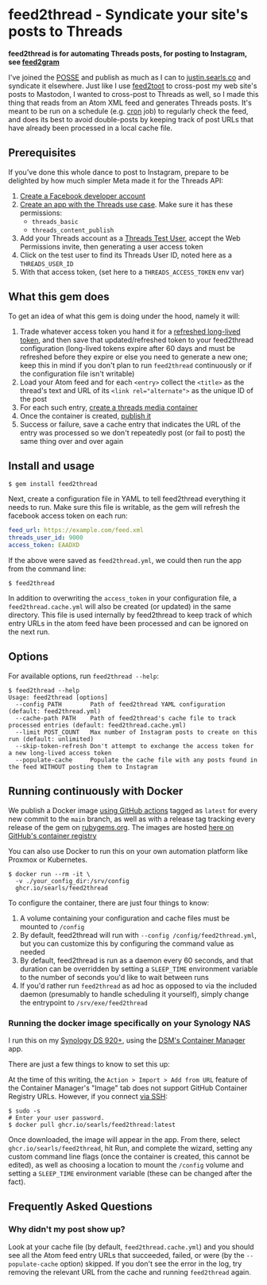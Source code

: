 # feed2thread - Syndicate your site's posts to Threads

**feed2thread is for automating Threads posts, for posting to Instagram, see
[feed2gram](https://github.com/searls/feed2gram)**

I've joined the [POSSE](https://justin.searls.co/posse) and publish as much as I can
to [justin.searls.co](https://justin.searls.co) and syndicate it elsewhere. Just
like I use [feed2toot](https://feed2toot.readthedocs.io/en/latest/) to
cross-post my web site's posts to Mastodon, I wanted to cross-post to Threads as
well, so I made this thing that reads from an Atom XML feed and generates
Threads posts. It's meant to be run on a schedule (e.g.
[cron](https://en.wikipedia.org/wiki/Cron) job) to regularly check the feed, and
does its best to avoid double-posts by keeping track of post URLs that have
already been processed in a local cache file.

## Prerequisites

If you've done this whole dance to post to Instagram, prepare to be delighted
by how much simpler Meta made it for the Threads API:

1. [Create a Facebook developer account](https://developers.facebook.com/docs/development/register/)
2. [Create an app with the Threads use case](https://developers.facebook.com/docs/development/create-an-app/threads-use-case). Make sure it has these permissions:
    * `threads_basic`
    * `threads_content_publish`
3. Add your Threads account as a [Threads Test User](https://developers.facebook.com/docs/development/create-an-app/threads-use-case#step-8--user-tokens-for-testing), accept the Web Permissions invite, then generating a user access token
4. Click on the test user to find its Threads User ID, noted here as a `THREADS_USER_ID`
5. With that access token, (set here to a `THREADS_ACCESS_TOKEN` env var)

## What this gem does

To get an idea of what this gem is doing under the hood, namely it will:

1. Trade whatever access token you hand it for a [refreshed long-lived token](https://developers.facebook.com/docs/threads/get-started/long-lived-tokens#refresh-a-long-lived-token), and then save that updated/refreshed token to your feed2thread configuration (long-lived tokens expire after 60 days and must be refreshed before they expire or else you need to generate a new one; keep this in mind if you don't plan to run `feed2thread` continuously or if the configuration file isn't writable)
2. Load your Atom feed and for each `<entry>` collect the `<title>` as the thread's text and URL of its `<link rel="alternate">` as the unique ID of the post
3. For each such entry, [create a threads media container](https://developers.facebook.com/docs/threads/posts#single-thread-posts)
5. Once the container is created, [publish it](https://developers.facebook.com/docs/threads/posts#step-2--publish-a-threads-media-container)
6. Success or failure, save a cache entry that indicates the URL of the entry was processed so we don't repeatedly post (or fail to post) the same thing over and over again

## Install and usage

```
$ gem install feed2thread
```

Next, create a configuration file in YAML to tell feed2thread everything it needs
to run. Make sure this file is writable, as the gem will refresh the facebook
access token on each run:

```yaml
feed_url: https://example.com/feed.xml
threads_user_id: 9000
access_token: EAADXD
```

If the above were saved as `feed2thread.yml`, we could then run the app from
the command line:

```
$ feed2thread
```

In addition to overwriting the `access_token` in your configuration
file, a `feed2thread.cache.yml` will also be created (or updated) in the same
directory. This file is used internally by feed2thread to keep track of which
entry URLs in the atom feed have been processed and can be ignored on the next
run.

## Options

For available options, run `feed2thread --help`:

```
$ feed2thread --help
Usage: feed2thread [options]
  --config PATH        Path of feed2thread YAML configuration (default: feed2thread.yml)
  --cache-path PATH    Path of feed2thread's cache file to track processed entries (default: feed2thread.cache.yml)
  --limit POST_COUNT   Max number of Instagram posts to create on this run (default: unlimited)
  --skip-token-refresh Don't attempt to exchange the access token for a new long-lived access token
  --populate-cache     Populate the cache file with any posts found in the feed WITHOUT posting them to Instagram
```

## Running continuously with Docker

We publish a Docker image [using GitHub
actions](https://github.com/searls/feed2thread/blob/main/.github/workflows/main.yml)
tagged as `latest` for every new commit to the `main` branch, as well as with a
release tag tracking every release of the gem on
[rubygems.org](https://rubygems.org/gems/feed2thread). The images are hosted [here on GitHub's
container
registry](https://github.com/users/searls/packages/container/package/feed2thread)


You can also use Docker to run this on your own automation platform like Proxmox or Kubernetes.

```
$ docker run --rm -it \
  -v ./your_config_dir:/srv/config
  ghcr.io/searls/feed2thread
```

To configure the container, there are just four things to know:

1. A volume containing your configuration and cache files must be mounted to `/config`
2. By default, feed2thread will run with `--config /config/feed2thread.yml`, but you can
customize this by configuring the command value as needed
3. By default, feed2thread is run as a daemon every 60 seconds, and that duration can be overridden
by setting a `SLEEP_TIME` environment variable to the number of seconds you'd like
to wait between runs
4. If you'd rather run `feed2thread` as ad hoc as opposed to via the included daemon
(presumably to handle scheduling it yourself), simply change the entrypoint to
`/srv/exe/feed2thread`

### Running the docker image specifically on your Synology NAS

I run this on my [Synology DS 920+](https://www.pcmag.com/reviews/synology-diskstation-ds920-plus), using the [DSM's Container Manager](https://www.synology.com/en-global/dsm/feature/container-manager) app.

There are just a few things to know to set this up:

At the time of this writing, the `Action > Import > Add from URL` feature of the Container Manager's
"Image" tab does not support GitHub Container Registry URLs. However, if you connect [via SSH](https://kb.synology.com/en-my/DSM/tutorial/How_to_login_to_DSM_with_root_permission_via_SSH_Telnet):

```
$ sudo -s
# Enter your user password.
$ docker pull ghcr.io/searls/feed2thread:latest
```

Once downloaded, the image will appear in the app. From there, select
`ghcr.io/searls/feed2thread`, hit Run, and complete the wizard, setting any custom
command line flags (once the container is created, this cannot be edited), as
well as choosing a location to mount the `/config` volume and setting a
`SLEEP_TIME` environment variable (these can be changed after the fact).

## Frequently Asked Questions

### Why didn't my post show up?

Look at your cache file (by default, `feed2thread.cache.yml`) and you should see
all the Atom feed entry URLs that succeeded, failed, or were (by the `--populate-cache` option) skipped. If you don't see the error in the log, try
removing the relevant URL from the cache and running `feed2thread` again.

